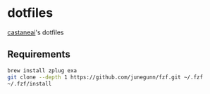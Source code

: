 # dotfiles

[castaneai](https://github.com/castaneai)'s dotfiles

## Requirements

```sh
brew install zplug exa
git clone --depth 1 https://github.com/junegunn/fzf.git ~/.fzf
~/.fzf/install
```


